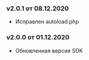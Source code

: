 ### v2.0.1 от 08.12.2020
* Исправлен autoload.php

### v2.0.0 от 01.12.2020
* Обновленная версия SDK

